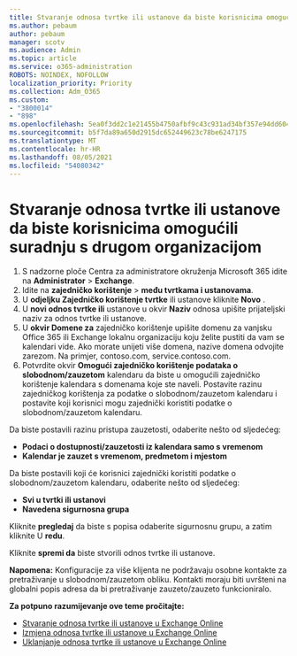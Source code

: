 ```yaml
---
title: Stvaranje odnosa tvrtke ili ustanove da biste korisnicima omogućili suradnju s drugom organizacijom
ms.author: pebaum
author: pebaum
manager: scotv
ms.audience: Admin
ms.topic: article
ms.service: o365-administration
ROBOTS: NOINDEX, NOFOLLOW
localization_priority: Priority
ms.collection: Adm_O365
ms.custom:
- "3800014"
- "898"
ms.openlocfilehash: 5ea0f3dd2c1e21455b4750afbf9c43c931ad34bf357e94dd604ffe5bcdd2fa64
ms.sourcegitcommit: b5f7da89a650d2915dc652449623c78be6247175
ms.translationtype: MT
ms.contentlocale: hr-HR
ms.lasthandoff: 08/05/2021
ms.locfileid: "54080342"
---
```

# <a name="create-an-organization-relationship-to-allow-your-users-to-collaborate-with-another-organization"></a>Stvaranje odnosa tvrtke ili ustanove da biste korisnicima omogućili suradnju s drugom organizacijom

1. S nadzorne ploče Centra za administratore okruženja Microsoft 365 idite na **Administrator** > **Exchange**.
2. Idite na **zajedničko korištenje** > **među tvrtkama i ustanovama**.
3. U **odjeljku Zajedničko korištenje tvrtke** ili ustanove kliknite **Novo** .
4. U **novi odnos tvrtke ili** ustanove u okvir **Naziv** odnosa upišite prijateljski naziv za odnos tvrtke ili ustanove.
5. U **okvir Domene za** zajedničko korištenje upišite domenu za vanjsku Office 365 ili Exchange lokalnu organizaciju koju želite pustiti da vam se kalendari vide. Ako morate unijeti više domena, nazive domena odvojite zarezom. Na primjer, contoso.com, service.contoso.com.
6. Potvrdite okvir **Omogući zajedničko korištenje podataka o slobodnom/zauzetom** kalendaru da biste u omogućili zajedničko korištenje kalendara s domenama koje ste naveli. Postavite razinu zajedničkog korištenja za podatke o slobodnom/zauzetom kalendaru i postavite koji korisnici mogu zajednički koristiti podatke o slobodnom/zauzetom kalendaru.  

Da biste postavili razinu pristupa zauzetosti, odaberite nešto od sljedećeg:

- **Podaci o dostupnosti/zauzetosti iz kalendara samo s vremenom**
- **Kalendar je zauzet s vremenom, predmetom i mjestom**  

 Da biste postavili koji će korisnici zajednički koristiti podatke o slobodnom/zauzetom kalendaru, odaberite nešto od sljedećeg:

- **Svi u tvrtki ili ustanovi**
- **Navedena sigurnosna grupa**  

Kliknite **pregledaj** da biste s popisa odaberite sigurnosnu grupu, a zatim kliknite U **redu**.

Kliknite **spremi da** biste stvorili odnos tvrtke ili ustanove.  

**Napomena:** Konfiguracije za više klijenta ne podržavaju osobne kontakte za pretraživanje u slobodnom/zauzetom obliku. Kontakti moraju biti uvršteni na globalni popis adresa da bi pretraživanje zauzeto/zauzeto funkcioniralo.

**Za potpuno razumijevanje ove teme pročitajte:**

- [Stvaranje odnosa tvrtke ili ustanove u Exchange Online](https://docs.microsoft.com/exchange/sharing/organization-relationships/create-an-organization-relationship)
- [Izmjena odnosa tvrtke ili ustanove u Exchange Online](https://docs.microsoft.com/exchange/sharing/organization-relationships/modify-an-organization-relationship)
- [Uklanjanje odnosa tvrtke ili ustanove u Exchange Online](https://docs.microsoft.com/exchange/sharing/organization-relationships/remove-an-organization-relationship)
